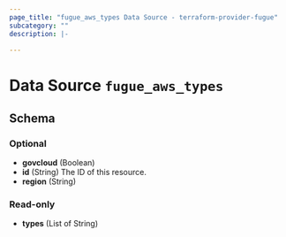 ```yaml
---
page_title: "fugue_aws_types Data Source - terraform-provider-fugue"
subcategory: ""
description: |-
  
---
```


# Data Source `fugue_aws_types`





## Schema

### Optional

- **govcloud** (Boolean)
- **id** (String) The ID of this resource.
- **region** (String)

### Read-only

- **types** (List of String)


